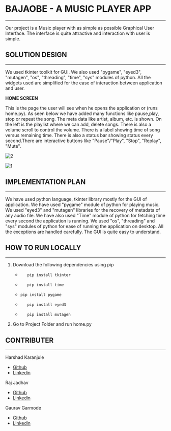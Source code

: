 # BAJAOBE - A MUSIC PLAYER APP

___

Our project is a Music player with as simple as possible Graphical User Interface. The interface is quite attractive and interaction with user is simple.

## SOLUTION DESIGN

___

We used tkinter toolkit for GUI. We also used "pygame", "eyed3", "mutagen", "os", "threading", "time", "sys" modules of python. All the widgets used are simplified for the ease of interaction between application and user.

**HOME SCREEN**

This is the page the user will see when he opens the application or (runs home.py). As seen below we have added many functions like pause,play, stop or repeat the song. The meta data like artist, album, etc. is shown. On the left is the playlist where we can add, delete songs. There is also a volume scroll to control the volume. There is a label showing time of song versus remaining time. There is also a status bar showing status every second.There are interactive buttons like "Pause"/"Play", "Stop", "Replay", "Mute".

![2](https://github.com/Garmode3073/BajaoBe/tree/main/ss/2.png)

![1](https://github.com/Garmode3073/BajaoBe/tree/main/ss/1.png)

## IMPLEMENTATION PLAN

___

We have used python language, tkinter library mostly for the GUI of application. We have used "pygame" module of python for playing music. We used  "eyed3" and "mutagen" libraries for the recovery of metadata of any audio file.  We have also used "Time" module of python for fetching time every second the application is running. We used "os", "threading" and "sys" modules of python for ease of running the application on desktop. All the exceptions are handled carefully. The GUI is quite easy to understand. 

## HOW TO RUN LOCALLY

___

1. Download the following dependencies using pip

   * ```
        pip install tkinter
     ```
     
   * ```
        pip install time
     ```
     
   * ```
     pip install pygame
     ```
     
   * ```
        pip install eyed3
        ```
        
   * ```
        pip install mutagen
        ```
   
3. Go to Project Folder and run home.py

## CONTRIBUTER

---

Harshad Karanjule

* [Github](https://github.com/hkaranjule77 "Github")
* [Linkedin](https://www.linkedin.com/in/harshad-karanjule-5b076818b "Linkedin")

Raj Jadhav

* [Github](https://github.com/deathonation "Github")
* [Linkedin](https://www.linkedin.com/in/raj-jadhav-0309961aa "Linkedin")

Gaurav Garmode

* [Github](https://github.com/Garmode3073 "Github")
* [Linkedin](https://www.linkedin.com/in/gaurav-garmode-ab537a175 "Linkedin")
